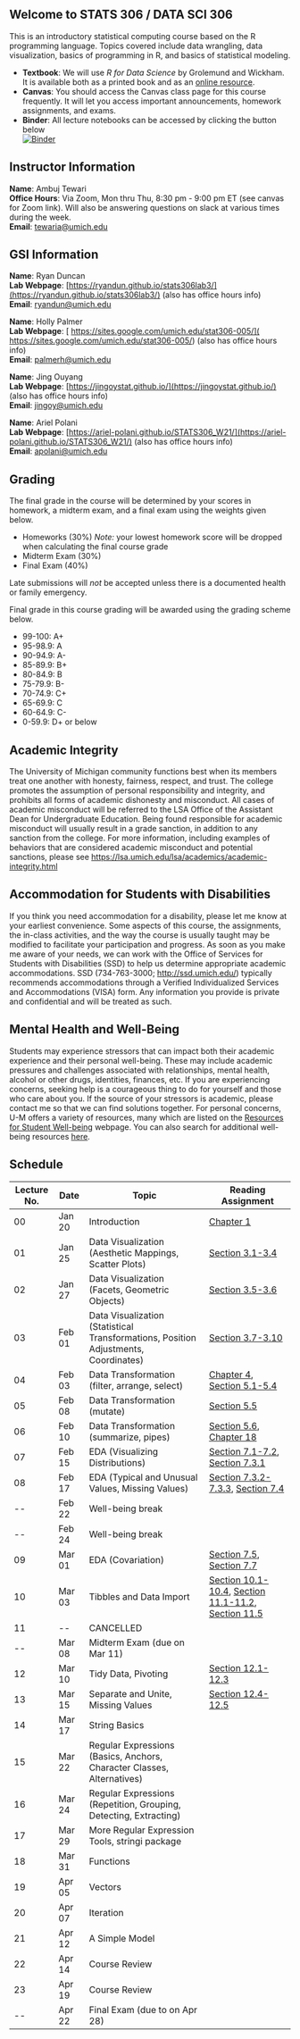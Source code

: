 ## Welcome to STATS 306 / DATA SCI 306

This is an introductory statistical computing course based on the R programming language. Topics covered include data wrangling, data visualization, basics of programming in R, and basics of statistical modeling.

- **Textbook**: We will use _R for Data Science_ by Grolemund and Wickham. It is available both as a printed book and as an [online resource](https://r4ds.had.co.nz/).
- **Canvas**: You should access the Canvas class page for this course frequently. It will let you access important announcements, homework assignments, and exams.
- **Binder**: All lecture notebooks can be accessed by clicking the button below  
[![Binder](http://mybinder.org/badge_logo.svg)](http://mybinder.org/v2/gh/ambujtewari/stats306-winter2021/main)

## Instructor Information

**Name**: Ambuj Tewari  
**Office Hours**: Via Zoom, Mon thru Thu, 8:30 pm - 9:00 pm ET (see canvas for Zoom link). Will also be answering questions on slack at various times during the week.  
**Email**: [tewaria@umich.edu](mailto:tewaria@umich.edu)

## GSI Information

**Name**: Ryan Duncan    
**Lab Webpage**: [https://ryandun.github.io/stats306lab3/](https://ryandun.github.io/stats306lab3/) (also has office hours info)    
**Email**: [ryandun@umich.edu](mailto:ryandun@umich.edu)

**Name**: Holly Palmer   
**Lab Webpage**: [ https://sites.google.com/umich.edu/stat306-005/]( https://sites.google.com/umich.edu/stat306-005/) (also has office hours info)    
**Email**: [palmerh@umich.edu](mailto:palmerh@umich.edu)

**Name**: Jing Ouyang   
**Lab Webpage**: [https://jingoystat.github.io/](https://jingoystat.github.io/) (also has office hours info)  
**Email**: [jingoy@umich.edu](mailto:jingoy@umich.edu)

**Name**: Ariel Polani   
**Lab Webpage**: [https://ariel-polani.github.io/STATS306_W21/](https://ariel-polani.github.io/STATS306_W21/) (also has office hours info)  
**Email**: [apolani@umich.edu](mailto:apolani@umich.edu)

## Grading

The final grade in the course will be determined by your scores in homework, a midterm exam, and a final exam using the weights given below.

- Homeworks (30%) _Note:_ your lowest homework score will be dropped when calculating the final course grade
- Midterm Exam (30%)
- Final Exam (40%)

Late submissions will _not_ be accepted unless there is a documented health or family emergency.

Final grade in this course grading will be awarded using the grading scheme below.
- 99-100: A+
- 95-98.9: A
- 90-94.9: A-
- 85-89.9: B+
- 80-84.9: B
- 75-79.9: B-
- 70-74.9: C+
- 65-69.9: C
- 60-64.9: C-
- 0-59.9: D+ or below

## Academic Integrity

The University of Michigan community functions best when its members treat one another with honesty, fairness, respect, and trust. The college promotes the assumption of personal responsibility and integrity, and prohibits all forms of academic dishonesty and misconduct. All cases of academic misconduct will be referred to the LSA Office of the Assistant Dean for Undergraduate Education. Being found responsible for academic misconduct will usually result in a grade sanction, in addition to any sanction from the college. For more information, including examples of behaviors that are considered academic misconduct and potential sanctions, please see https://lsa.umich.edu/lsa/academics/academic-integrity.html

## Accommodation for Students with Disabilities

If you think you need accommodation for a disability, please let me know at your earliest convenience. Some aspects of this course, the assignments, the in-class activities, and the way the course is usually taught may be modified to facilitate your participation and progress. As soon as you make me aware of your needs, we can work with the Office of Services for Students with Disabilities (SSD) to help us determine appropriate academic accommodations. SSD (734-763-3000; http://ssd.umich.edu/) typically recommends accommodations through a Verified Individualized Services and Accommodations (VISA) form. Any information you provide is private and confidential and will be treated as such.

## Mental Health and Well-Being

Students may experience stressors that can impact both their academic experience and their personal well-being. These may include academic pressures and challenges associated with relationships, mental health, alcohol or other drugs, identities, finances, etc. If you are experiencing concerns, seeking help is a courageous thing to do for yourself and those who care about you. If the source of your stressors is academic, please contact me so that we can find solutions together. For personal concerns, U-M offers a variety of resources, many which are listed on the [Resources for Student Well-being](https://wellbeing.studentlife.umich.edu/resources-list) webpage. You can also search for additional well-being resources [here](https://wellbeing.studentlife.umich.edu/well-being-resources). 

## Schedule

Lecture No. | Date | Topic | Reading Assignment
--- | --- | --- | ---
00 | Jan 20 | Introduction | [Chapter 1](https://r4ds.had.co.nz/introduction.html)
01 | Jan 25 | Data Visualization (Aesthetic Mappings, Scatter Plots) | [Section 3.1-3.4](https://r4ds.had.co.nz/data-visualisation.html#introduction-1)
02 | Jan 27 | Data Visualization (Facets, Geometric Objects) | [Section 3.5-3.6](https://r4ds.had.co.nz/data-visualisation.html#facets)
03 | Feb 01 | Data Visualization (Statistical Transformations, Position Adjustments, Coordinates) | [Section 3.7-3.10](https://r4ds.had.co.nz/data-visualisation.html#statistical-transformations)
04 | Feb 03 | Data Transformation (filter, arrange, select) | [Chapter 4](https://r4ds.had.co.nz/workflow-basics.html), [Section 5.1-5.4](https://r4ds.had.co.nz/transform.html#introduction-2)
05 | Feb 08 | Data Transformation (mutate) | [Section 5.5](https://r4ds.had.co.nz/transform.html#add-new-variables-with-mutate)
06 | Feb 10 | Data Transformation (summarize, pipes) | [Section 5.6](https://r4ds.had.co.nz/transform.html#grouped-summaries-with-summarise), [Chapter 18](https://r4ds.had.co.nz/pipes.html)
07 | Feb 15 | EDA (Visualizing Distributions) | [Section 7.1-7.2](https://r4ds.had.co.nz/exploratory-data-analysis.html#introduction-3), [Section 7.3.1](https://r4ds.had.co.nz/exploratory-data-analysis.html#visualising-distributions)
08 | Feb 17 | EDA (Typical and Unusual Values, Missing Values) | [Section 7.3.2-7.3.3](https://r4ds.had.co.nz/exploratory-data-analysis.html#typical-values), [Section 7.4](https://r4ds.had.co.nz/exploratory-data-analysis.html#missing-values-2)
-- | Feb 22 | Well-being break | 
-- | Feb 24 | Well-being break | 
09 | Mar 01 | EDA (Covariation) | [Section 7.5](https://r4ds.had.co.nz/exploratory-data-analysis.html#covariation), [Section 7.7](https://r4ds.had.co.nz/exploratory-data-analysis.html#ggplot2-calls)
10 | Mar 03 | Tibbles and Data Import | [Section 10.1-10.4](https://r4ds.had.co.nz/tibbles.html#introduction-4), [Section 11.1-11.2](https://r4ds.had.co.nz/data-import.html#introduction-5), [Section 11.5](https://r4ds.had.co.nz/data-import.html#writing-to-a-file)
11 | -- | CANCELLED |
-- | Mar 08 | Midterm Exam (due on Mar 11) | 
12 | Mar 10 | Tidy Data, Pivoting | [Section 12.1-12.3](https://r4ds.had.co.nz/tidy-data.html#introduction-6)
13 | Mar 15 | Separate and Unite, Missing Values | [Section 12.4-12.5](https://r4ds.had.co.nz/tidy-data.html#separating-and-uniting)
14 | Mar 17 | String Basics | 
15 | Mar 22 | Regular Expressions (Basics, Anchors, Character Classes, Alternatives) | 
16 | Mar 24 | Regular Expressions (Repetition, Grouping, Detecting, Extracting) | 
17 | Mar 29 | More Regular Expression Tools, stringi package | 
18 | Mar 31 | Functions | 
19 | Apr 05 | Vectors | 
20 | Apr 07 | Iteration | 
21 | Apr 12 | A Simple Model | 
22 | Apr 14 | Course Review | 
23 | Apr 19 | Course Review |
-- | Apr 22 | Final Exam (due to on Apr 28) | 

